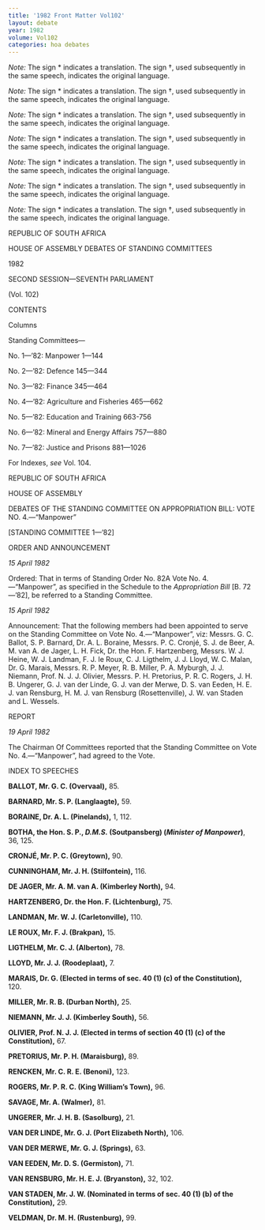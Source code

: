 ```yaml
---
title: '1982 Front Matter Vol102'
layout: debate
year: 1982
volume: Vol102
categories: hoa debates 
---
```

<akomaNtoso xmlns:xsi="http://www.w3.org/2001/XMLSchema-instance" xsi:schemaLocation="http://docs.oasis-open.org/legaldocml/ns/akn/3.0 akomantoso30.xsd" xmlns="http://docs.oasis-open.org/legaldocml/ns/akn/3.0">

<debate name="house_of_assembly_hansard_za">

<meta>

<identification source="hansard_za">

<FRBRWork>

<FRBRthis value=""/>

<FRBRuri value=""/>

<FRBRdate date="1982-01-29" name="markup"/>

<FRBRauthor href="#hansard_za" as="#author"/>

<FRBRcountry value="za"/>

</FRBRWork>

<FRBRExpression>

<FRBRthis value=""/>

<FRBRuri value=""/>

<FRBRdate date="1982-01-29" name="markup"/>

<FRBRauthor href="#hansard_za" as="#author"/>

<FRBRlanguage language="eng"/>

</FRBRExpression>

<FRBRManifestation>

<FRBRthis value=""/>

<FRBRuri value=""/>

<FRBRdate date="1982-01-29" name="markup"/>

<FRBRauthor href="#hansard_za" as="#author"/>

</FRBRManifestation>

</identification>

<notes source="#hansard_za">

<note eId="note01_p6" marker="*"><p><i>Note:</i> The sign * indicates a translation. The sign &#x2020;, used subsequently in the same speech, indicates the original language.</p></note>

<note eId="note01_p81" marker="*"><p><i>Note:</i> The sign * indicates a translation. The sign &#x2020;, used subsequently in the same speech, indicates the original language.</p></note>

<note eId="note01_p184" marker="*"><p><i>Note:</i> The sign * indicates a translation. The sign &#x2020;, used subsequently in the same speech, indicates the original language.</p></note>

<note eId="note01_p247" marker="*"><p><i>Note:</i> The sign * indicates a translation. The sign &#x2020;, used subsequently in the same speech, indicates the original language.</p></note>

<note eId="note01_p349" marker="*"><p><i>Note:</i> The sign * indicates a translation. The sign &#x2020;, used subsequently in the same speech, indicates the original language.</p></note>

<note eId="note01_p399" marker="*"><p><i>Note:</i> The sign * indicates a translation. The sign &#x2020;, used subsequently in the same speech, indicates the original language.</p></note>

<note eId="note01_p464" marker="*"><p><i>Note:</i> The sign * indicates a translation. The sign &#x2020;, used subsequently in the same speech, indicates the original language.</p></note></notes>

</meta>

<coverPage>

<p>REPUBLIC OF SOUTH AFRICA</p>

<p class="heading"><span class="col_1-2" refersTo="page_0001"/>HOUSE OF ASSEMBLY DEBATES OF STANDING COMMITTEES</p>

<p><date date="1982-01-29">1982</date></p>

<p><session value="second">SECOND SESSION</session>&#x2014;<legislature value="seventh">SEVENTH PARLIAMENT</legislature></p>

<p class="#volume">(Vol. 102)</p>

<p class="heading"><span class="col_3-4" refersTo="page_0002"/>CONTENTS</p>

<p>Columns</p>

<toc>

<tocItem href="#t01" level="1">Standing Committees&#x2014;</tocItem>

<tocItem href="#t02" level="2">No. 1&#x2014;&#x2019;82: Manpower 1&#x2014;144</tocItem>

<tocItem href="#t03" level="2">No. 2&#x2014;&#x2019;82: Defence 145&#x2014;344</tocItem>

<tocItem href="#t04" level="2">No. 3&#x2014;&#x2019;82: Finance 345&#x2014;464</tocItem>

<tocItem href="#t05" level="2">No. 4&#x2014;&#x2019;82: Agriculture and Fisheries 465&#x2014;662</tocItem>

<tocItem href="#t06" level="2">No. 5&#x2014;&#x2019;82: Education and Training 663-756</tocItem>

<tocItem href="#t07" level="2">No. 6&#x2014;&#x2019;82: Mineral and Energy Affairs 757&#x2014;880</tocItem>

<tocItem href="#t08" level="2">No. 7&#x2014;&#x2019;82: Justice and Prisons 881&#x2014;1026</tocItem>

<tocItem href="#t09" level="1">For Indexes, <i>see</i> Vol. 104.</tocItem>

</toc>

</coverPage>

<debateBody>

<debateSection name="#republic_of_south_africa">

<heading><span class="col_5-6" refersTo="page_0003"/>REPUBLIC OF SOUTH AFRICA</heading>

<p>HOUSE OF ASSEMBLY</p>

<p>DEBATES OF THE STANDING COMMITTEE ON APPROPRIATION BILL: VOTE NO. 4.&#x2014;&#x201C;Manpower&#x201D;</p>

<p>[STANDING COMMITTEE 1&#x2014;&#x2019;82]</p>

<p><span class="col_7-8" refersTo="page_0004"/>ORDER AND ANNOUNCEMENT</p>

<p><i>15 April 1982</i></p>

<p>Ordered: That in terms of Standing Order No. 82A Vote No. 4.&#x2014;&#x201C;Manpower&#x201D;, as specified in the Schedule to the <i>Appropriation Bill</i> [B. 72&#x2014;&#x2019;82], be referred to a Standing Committee.</p>

<p><i>15 April 1982</i></p>

<p>Announcement: That the following members had been appointed to serve on the Standing Committee on Vote No. 4.&#x2014;&#x201C;Manpower&#x201D;, viz: Messrs. G. C. Ballot, S. P. Barnard, Dr. A. L. Boraine, Messrs. P. C. Cronj&#x00E9;, S. J. de Beer, A. M. van A. de Jager, L. H. Fick, Dr. the Hon. F. Hartzenberg, Messrs. W. J. Heine, W. J. Landman, F. J. le Roux, C. J. Ligthelm, J. J. Lloyd, W. C. Malan, Dr. G. Marais, Messrs. R. P. Meyer, R. B. Miller, P. A. Myburgh, J. J. Niemann, Prof. N. J. J. Olivier, Messrs. P. H. Pretorius, P. R. C. Rogers, J. H. B. Ungerer, G. J. van der Linde, G. J. van der Merwe, D. S. van Eeden, H. E. J. van Rensburg, H. M. J. van Rensburg (Rosettenville), J. W. van Staden and L. Wessels.</p>

<p>REPORT</p>

<p><i>19 April 1982</i></p>

<p>The Chairman Of Committees reported that the Standing Committee on Vote No. 4.&#x2014;&#x201C;Manpower&#x201D;, had agreed to the Vote.</p>

<debateSection name="#index_to_speeches">

<heading><span class="col_9-10" refersTo="page_0005"/>INDEX TO SPEECHES</heading>

<p><b>BALLOT, Mr. G. C. (Overvaal),</b> 85.</p>

<p><b>BARNARD, Mr. S. P. (Langlaagte),</b> 59.</p>

<p><b>BORAINE, Dr. A. L. (Pinelands),</b> 1, 112.</p>

<p><b>BOTHA, the Hon. S. P., <i>D.M.S.</i> (Soutpansberg) (<i>Minister of Manpower</i>)</b>, 36, 125.</p>

<p><b>CRONJ&#x00C9;, Mr. P. C. (Greytown),</b> 90.</p>

<p><b>CUNNINGHAM, Mr. J. H. (Stilfontein),</b> 116.</p>

<p><b>DE JAGER, Mr. A. M. van A. (Kimberley North),</b> 94.</p>

<p><b>HARTZENBERG, Dr. the Hon. F. (Lichtenburg),</b> 75.</p>

<p><b>LANDMAN, Mr. W. J. (Carletonville),</b> 110.</p>

<p><b>LE ROUX, Mr. F. J. (Brakpan),</b> 15.</p>

<p><b>LIGTHELM, Mr. C. J. (Alberton),</b> 78.</p>

<p><b>LLOYD, Mr. J. J. (Roodeplaat),</b> 7.</p>

<p><b>MARAIS, Dr. G. (Elected in terms of sec. 40 (1) (c) of the Constitution),</b> 120.</p>

<p><b>MILLER, Mr. R. B. (Durban North),</b> 25.</p>

<p><b>NIEMANN, Mr. J. J. (Kimberley South),</b> 56.</p>

<p><b>OLIVIER, Prof. N. J. J. (Elected in terms of section 40 (1) (c) of the Constitution),</b> 67.</p>

<p><b>PRETORIUS, Mr. P. H. (Maraisburg),</b> 89.</p>

<p><b>RENCKEN, Mr. C. R. E. (Benoni),</b> 123.</p>

<p><b>ROGERS, Mr. P. R. C. (King William&#x2019;s Town),</b> 96.</p>

<p><b>SAVAGE, Mr. A. (Walmer),</b> 81.</p>

<p><b>UNGERER, Mr. J. H. B. (Sasolburg),</b> 21.</p>

<p><b>VAN DER LINDE, Mr. G. J. (Port Elizabeth North),</b> 106.</p>

<p><b>VAN DER MERWE, Mr. G. J. (Springs),</b> 63.</p>

<p><b>VAN EEDEN, Mr. D. S. (Germiston),</b> 71.</p>

<p><b>VAN RENSBURG, Mr. H. E. J. (Bryanston),</b> 32, 102.</p>

<p><b>VAN STADEN, Mr. J. W. (Nominated in terms of sec. 40 (1) (b) of the Constitution),</b> 29.</p>

<p><b>VELDMAN, Dr. M. H. (Rustenburg),</b> 99.</p>

</debateSection>

<debateSection name="#opening">

